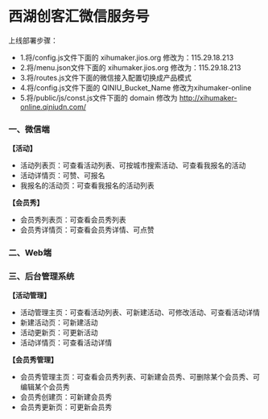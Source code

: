 西湖创客汇微信服务号
==============

上线部署步骤：

* 1.将/config.js文件下面的 xihumaker.jios.org 修改为：115.29.18.213
* 2.将/menu.json文件下面的 xihumaker.jios.org 修改为：115.29.18.213
* 3.将/routes.js文件下面的微信接入配置切换成产品模式
* 4.将/config.js文件下面的 QINIU_Bucket_Name 修改为xihumaker-online
* 5.将/public/js/const.js文件下面的 domain 修改为 http://xihumaker-online.qiniudn.com/


### 一、微信端

**【活动】**

* 活动列表页：可查看活动列表、可按城市搜索活动、可查看我报名的活动
* 活动详情页：可赞、可报名
* 我报名的活动页：可查看我报名的活动列表


**【会员秀】**

* 会员秀列表页：可查看会员秀列表
* 会员秀详情页：可查看会员秀详情、可点赞

### 二、Web端


### 三、后台管理系统

**【活动管理】**

* 活动管理主页：可查看活动列表、可新建活动、可修改活动、可查看活动详情
* 新建活动页：可新建活动
* 活动更新页：可更新活动
* 活动详情页：可查看活动详情

**【会员秀管理】**

* 会员秀管理主页：可查看会员秀列表、可新建会员秀、可删除某个会员秀、可编辑某个会员秀
* 会员秀创建页：可新建会员秀
* 会员秀更新页：可更新会员秀






